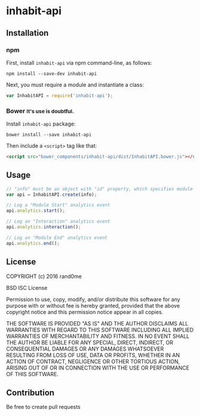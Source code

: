 inhabit-api
===========

## Installation
### npm
First, install `inhabit-api` via npm command-line, as follows:
```
npm install --save-dev inhabit-api
```
Next, you must require a module and instantiate a class:
```javascript
var InhabitAPI = require('inhabit-api');
```
### Bower <small>It's use is doubtful.</small>
Install `inhabit-api` package:
```
bower install --save inhabit-api
```
Then include a `<script>` tag like that:
```html
<script src="bower_components/inhabit-api/dist/InhabitAPI.bower.js"></script>
```

## Usage
```javascript
// "info" must be an object with "id" property, which specifies module ID
var api = InhabitAPI.create(info);

// Log a "Module Start" analytics event
api.analytics.start();

// Log an "Interaction" analytics event
api.analytics.interaction();

// Log an "Module End" analytics event
api.analytics.end();
```

## License
COPYRIGHT (c) 2016 rand0me

BSD ISC License

Permission to use, copy, modify, and/or distribute this software for any
purpose with or without fee is hereby granted, provided that the above
copyright notice and this permission notice appear in all copies.

THE SOFTWARE IS PROVIDED "AS IS" AND THE AUTHOR DISCLAIMS ALL WARRANTIES
WITH REGARD TO THIS SOFTWARE INCLUDING ALL IMPLIED WARRANTIES OF
MERCHANTABILITY AND FITNESS. IN NO EVENT SHALL THE AUTHOR BE LIABLE FOR
ANY SPECIAL, DIRECT, INDIRECT, OR CONSEQUENTIAL DAMAGES OR ANY DAMAGES
WHATSOEVER RESULTING FROM LOSS OF USE, DATA OR PROFITS, WHETHER IN AN
ACTION OF CONTRACT, NEGLIGENCE OR OTHER TORTIOUS ACTION, ARISING OUT OF
OR IN CONNECTION WITH THE USE OR PERFORMANCE OF THIS SOFTWARE.

## Contribution
Be free to create pull requests
